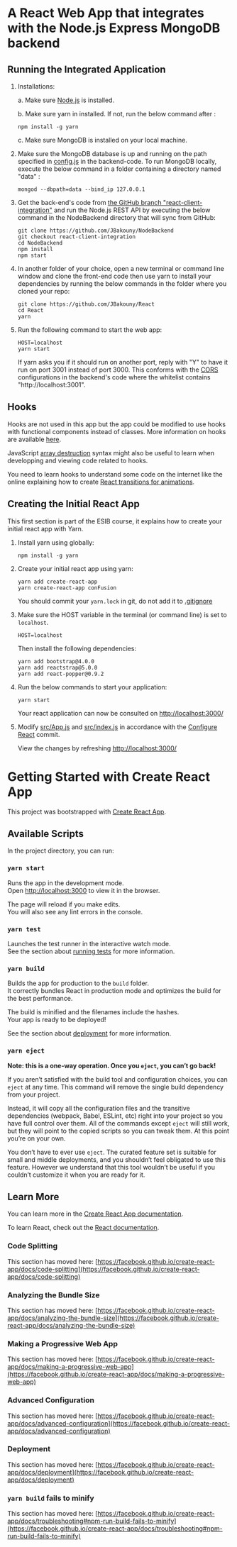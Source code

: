 # A React Web App that integrates with the Node.js Express MongoDB backend

## Running the Integrated Application

1. Installations:

    a. Make sure [Node.js](https://nodejs.org/en/) is installed.

    b. Make sure yarn in installed. If not, run the below command after :

    ```[bash]
    npm install -g yarn 
    ```

    c. Make sure MongoDB is installed on your local machine.

2. Make sure the MongoDB database is up and running on the path specified in [config.js](https://github.com/JBakouny/NodeBackend/blob/react-client-integration/config.js) in the backend-code. To run MongoDB locally, execute the below command in a folder containing a directory named "data" :

    ```[bash]
    mongod --dbpath=data --bind_ip 127.0.0.1
    ```

3. Get the back-end's code from [the GitHub branch "react-client-integration"](https://github.com/JBakouny/NodeBackend/tree/react-client-integration) and run the Node.js REST API by executing the below command in the NodeBackend directory that will sync from GitHub:

    ```[bash]
    git clone https://github.com/JBakouny/NodeBackend
    git checkout react-client-integration
    cd NodeBackend
    npm install
    npm start
    ```

4. In another folder of your choice, open a new terminal or command line window and clone the front-end code then use yarn to install your dependencies by running the below commands in the folder where you cloned your repo:

    ```[bash]
    git clone https://github.com/JBakouny/React
    cd React
    yarn
    ```

5. Run the following command to start the web app:

    ```[bash]
    HOST=localhost
    yarn start
    ```

    If yarn asks you if it should run on another port, reply with "Y" to have it run on port 3001 instead of port 3000. This conforms with the [CORS](https://github.com/JBakouny/NodeBackend/blob/react-client-integration/routes/cors.js) configurations in the backend's code where the whitelist contains "http://localhost:3001".  

## Hooks

Hooks are not used in this app but the app could be modified to use hooks with functional components instead of classes. More information on hooks are available [here](https://reactjs.org/docs/hooks-overview.html).

JavaScript [array destruction](https://developer.mozilla.org/en-US/docs/Web/JavaScript/Reference/Operators/Destructuring_assignment) syntax might also be useful to learn when developping and viewing code related to hooks.

You need to learn hooks to understand some code on the internet like the online explaining how to create [React transitions for animations](http://reactcommunity.org/react-transition-group/transition).

## Creating the Initial React App

This first section is part of the ESIB course, it explains how to create your initial react app with Yarn.

1. Install yarn using globally:

    ```[bash]
    npm install -g yarn
    ```

2. Create your initial react app using yarn:

    ```[bash]
    yarn add create-react-app
    yarn create-react-app conFusion
    ```

    You should commit your ```yarn.lock``` in git, do not add it to [.gitignore](.gitignore)

3. Make sure the HOST variable in the terminal (or command line) is set to ```localhost```.

    ```[bash]
    HOST=localhost
    ```

    Then install the following dependencies:

    ```[bash]
    yarn add bootstrap@4.0.0
    yarn add reactstrap@5.0.0
    yarn add react-popper@0.9.2
    ```

4. Run the below commands to start your application:

    ```[bash]
    yarn start
    ```

    Your react application can now be consulted on [http://localhost:3000/](http://localhost:3000/)

5. Modify [src/App.js](https://github.com/JBakouny/React/commit/6c8c6a9316068be38928b31de1580194f98cf8fd#diff-3d74dddefb6e35fbffe3c76ec0712d5c416352d9449e2fcc8210a9dee57dff67) and [src/index.js](https://github.com/JBakouny/React/commit/6c8c6a9316068be38928b31de1580194f98cf8fd#diff-bfe9874d239014961b1ae4e89875a6155667db834a410aaaa2ebe3cf89820556) in accordance with the [Configure React](https://github.com/JBakouny/React/commit/6c8c6a9316068be38928b31de1580194f98cf8fd) commit.

    View the changes by refreshing [http://localhost:3000/](http://localhost:3000/)

# Getting Started with Create React App

This project was bootstrapped with [Create React App](https://github.com/facebook/create-react-app).

## Available Scripts

In the project directory, you can run:

### `yarn start`

Runs the app in the development mode.\
Open [http://localhost:3000](http://localhost:3000) to view it in the browser.

The page will reload if you make edits.\
You will also see any lint errors in the console.

### `yarn test`

Launches the test runner in the interactive watch mode.\
See the section about [running tests](https://facebook.github.io/create-react-app/docs/running-tests) for more information.

### `yarn build`

Builds the app for production to the `build` folder.\
It correctly bundles React in production mode and optimizes the build for the best performance.

The build is minified and the filenames include the hashes.\
Your app is ready to be deployed!

See the section about [deployment](https://facebook.github.io/create-react-app/docs/deployment) for more information.

### `yarn eject`

**Note: this is a one-way operation. Once you `eject`, you can’t go back!**

If you aren’t satisfied with the build tool and configuration choices, you can `eject` at any time. This command will remove the single build dependency from your project.

Instead, it will copy all the configuration files and the transitive dependencies (webpack, Babel, ESLint, etc) right into your project so you have full control over them. All of the commands except `eject` will still work, but they will point to the copied scripts so you can tweak them. At this point you’re on your own.

You don’t have to ever use `eject`. The curated feature set is suitable for small and middle deployments, and you shouldn’t feel obligated to use this feature. However we understand that this tool wouldn’t be useful if you couldn’t customize it when you are ready for it.

## Learn More

You can learn more in the [Create React App documentation](https://facebook.github.io/create-react-app/docs/getting-started).

To learn React, check out the [React documentation](https://reactjs.org/).

### Code Splitting

This section has moved here: [https://facebook.github.io/create-react-app/docs/code-splitting](https://facebook.github.io/create-react-app/docs/code-splitting)

### Analyzing the Bundle Size

This section has moved here: [https://facebook.github.io/create-react-app/docs/analyzing-the-bundle-size](https://facebook.github.io/create-react-app/docs/analyzing-the-bundle-size)

### Making a Progressive Web App

This section has moved here: [https://facebook.github.io/create-react-app/docs/making-a-progressive-web-app](https://facebook.github.io/create-react-app/docs/making-a-progressive-web-app)

### Advanced Configuration

This section has moved here: [https://facebook.github.io/create-react-app/docs/advanced-configuration](https://facebook.github.io/create-react-app/docs/advanced-configuration)

### Deployment

This section has moved here: [https://facebook.github.io/create-react-app/docs/deployment](https://facebook.github.io/create-react-app/docs/deployment)

### `yarn build` fails to minify

This section has moved here: [https://facebook.github.io/create-react-app/docs/troubleshooting#npm-run-build-fails-to-minify](https://facebook.github.io/create-react-app/docs/troubleshooting#npm-run-build-fails-to-minify)
